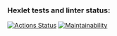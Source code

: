 ### Hexlet tests and linter status:
[![Actions Status](https://github.com/elisad5791/js-oop-project-lvl1/workflows/hexlet-check/badge.svg)](https://github.com/elisad5791/js-oop-project-lvl1/actions)
[![Maintainability](https://api.codeclimate.com/v1/badges/24c78c16f7a48188bf28/maintainability)](https://codeclimate.com/github/elisad5791/js-oop-project-lvl1/maintainability)